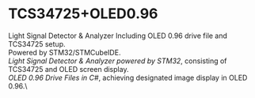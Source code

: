# TCS34725+OLED0.96
Light Signal Detector &amp; Analyzer
Including OLED 0.96 drive file and TCS34725 setup.\
Powered by STM32/STMCubeIDE.\
*Light Signal Detector & Analyzer powered by STM32*, consisting of TCS34725 and OLED screen display.\
*OLED 0.96 Drive Files in C#*, achieving designated image display in OLED 0.96.\
